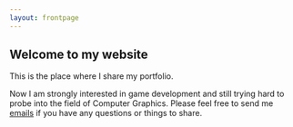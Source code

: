 ```yaml
---
layout: frontpage
---
```


## Welcome to my website

This is the place where I share my portfolio. 

Now I am strongly interested in game development and still trying hard to probe into the field of Computer Graphics. Please feel free to send me [emails](mailto:miaokaixiang@126.com) if you have any questions or things to share.
